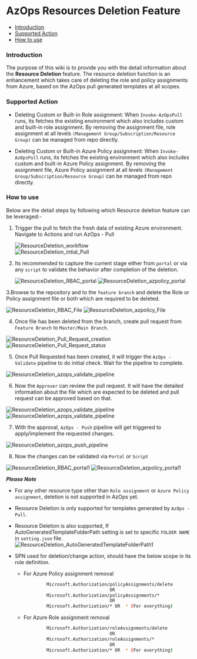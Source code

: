 # AzOps Resources Deletion Feature

- [Introduction](#Introduction)
- [Supported Action](#Supported-Action)
- [How to use](#How-to-use)


### Introduction

The purpose of this wiki is to provide you with the detail information about the **Resource Deletion** feature. The resource deletion function is an enhancement which takes care of deleting the role and policy assignments from Azure, based on the AzOps pull generated templates at all scopes.


### Supported Action

 - Deleting Custom or Built-in Role assignment: When `Invoke-AzOpsPull` runs, its fetches the existing environment which also includes custom and built-in role assignment. By removing the assignment file, role assignment at all levels `(Management Group/Subscription/Resource Group)` can be managed from repo directly.   

 - Deleting Custom or Built-in Azure Policy assignment: When `Invoke-AzOpsPull` runs, its fetches the existing environment which also includes custom and built-in  Azure Policy assignment. By removing the assignment file,  Azure Policy assignment at all levels `(Management Group/Subscription/Resource Group)` can be managed from repo directly. 


### How to use 

Below are the detail steps by following  which Resource deletion feature can be leveraged:-

1. Trigger the pull to fetch the fresh data of existing Azure environment. Navigate to Actions and run AzOps - Pull

    ![ResourceDeletion_workflow](./Media/ResourceDeletion/ResourceDeletion_workflow.PNG)  
    ![ResourceDeletion_intial_Pull](./Media/ResourceDeletion/ResourceDeletion_intial_Pull.PNG)

2. Its recommended to capture the current stage either from `portal` or via any `script` to validate the behavior after completion of the deletion.

    ![ResourceDeletion_RBAC_portal](./Media/ResourceDeletion/ResourceDeletion_RBAC_portal.PNG)
    ![ResourceDeletion_azpolicy_portal](./Media/ResourceDeletion/ResourceDeletion_azpolicy_portal.PNG)

3.Browse to the repository and to the `feature branch` and delete the Role or Policy assignment file or both which are required to be deleted.

![ResourceDeletion_RBAC_File](./Media/ResourceDeletion/ResourceDeletion_RBAC_File.PNG)
![ResourceDeletion_azpolicy_File](./Media/ResourceDeletion/ResourceDeletion_azpolicy_File.PNG)

4. Once file has been deleted from the branch, create pull request from `Feature Branch` to `Master/Main Branch`.

![ResourceDeletion_Pull_Request_creation](./Media/ResourceDeletion/ResourceDeletion_Pull_Request_creation.PNG)
![ResourceDeletion_Pull_Request_status](./Media/ResourceDeletion/ResourceDeletion_Pull_Request_status.PNG)

5. Once Pull Requested has been created, it will trigger the `AzOps - Validate` pipeline to do initial check. Wait for the pipeline to complete.

![ResourceDeletion_azops_validate_pipeline](./Media/ResourceDeletion/ResourceDeletion_azops_validate_pipeline.PNG)

6. Now the `Approver` can review the pull request. It will have the detailed information about the file which are expected to be deleted and pull request can be approved based on that.

![ResourceDeletion_azops_validate_pipeline](./Media/ResourceDeletion/ResourceDeletion_Pull_Request_review.PNG)
![ResourceDeletion_azops_validate_pipeline](./Media/ResourceDeletion/ResourceDeletion_Pull_Request_merge.PNG)

7. With the approval, `AzOps - Push` pipeline will get triggered to apply/implement the requested changes.

 ![ResourceDeletion_azops_push_pipeline](./Media/ResourceDeletion/ResourceDeletion_azops_push_pipeline.PNG)

8. Now the changes can be validated via `Portal` or `Script`

![ResourceDeletion_RBAC_portal1](./Media/ResourceDeletion/ResourceDeletion_RBAC_portal1.PNG)
![ResourceDeletion_azpolicy_portal1](./Media/ResourceDeletion/ResourceDeletion_azpolicy_portal1.PNG)


**_Please Note_**

- For any other resource type other than `Role assignment` or `Azure Policy assignment`, deletion is not supported in AzOps yet.
- Resource Deletion is only supported for templates generated by `AzOps - Pull`.
- Resource Deletion is also supported, If AutoGeneratedTemplateFolderPath setting is set to specific `FOLDER NAME` in `setting.json` file.
![ResourceDeletion_AutoGeneratedTemplateFolderPath1](./Media/ResourceDeletion/ResourceDeletion_AutoGeneratedTemplateFolderPath.PNG)
- SPN used for deletion/change action, should have the below scope in its role definition.
    
    - For Azure Policy assignment removal
    ```bash
                Microsoft.Authorization/policyAssignments/delete
                                        OR
                Microsoft.Authorization/policyAssignments/*
                                        OR
                Microsoft.Authorization/* OR  * (For everything)
    ```                
    - For Azure Role assignment removal
    ```bash
                Microsoft.Authorization/roleAssignments/delete
                                        OR
                Microsoft.Authorization/roleAssignments/*
                                        OR
                Microsoft.Authorization/* OR  * (For everything)
    ```                                                                                 
